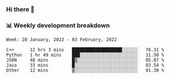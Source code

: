 ### Hi there 👋

### 📊 Weekly development breakdown
<!--START_SECTION:waka-->
```text
Week: 28 January, 2022 - 03 February, 2022

C++      12 hrs 3 mins   ███████████████████░░░░░░   76.31 % 
Python   1 hr 49 mins    ███░░░░░░░░░░░░░░░░░░░░░░   11.50 % 
JSON     48 mins         █▒░░░░░░░░░░░░░░░░░░░░░░░   05.07 % 
Java     33 mins         █░░░░░░░░░░░░░░░░░░░░░░░░   03.54 % 
Other    12 mins         ▒░░░░░░░░░░░░░░░░░░░░░░░░   01.30 % 
```
<!--END_SECTION:waka-->
